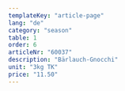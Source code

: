 ```yaml
---
templateKey: "article-page"
lang: "de"
category: "season"
table: 1
order: 6
articleNr: "60037"
description: "Bärlauch-Gnocchi"
unit: "3kg TK"
price: "11.50"
---
```

